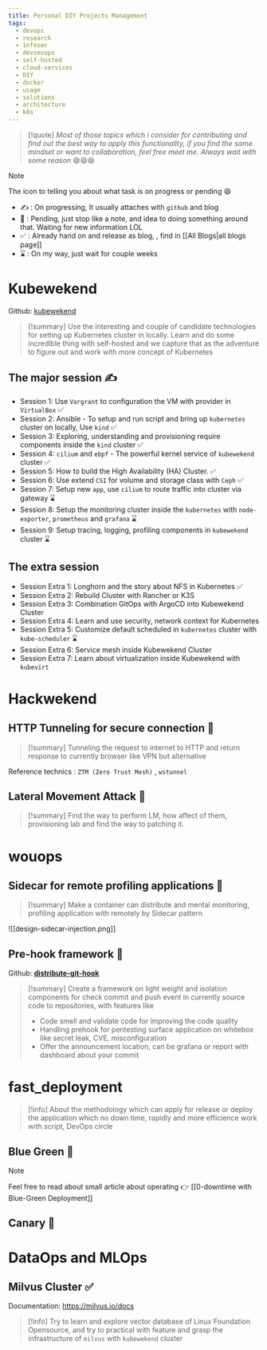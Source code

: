 ```yaml
---
title: Personal DIY Projects Management
tags:
  - devops
  - research
  - infosec
  - devsecops
  - self-hosted
  - cloud-services
  - DIY
  - docker
  - usage
  - solutions
  - architecture
  - k8s
---
```


>[!quote]
>*Most of those topics which i consider for contributing and find out the best way to apply this functionality, if you find the same mindset or want to collaboration, feel free meet me. Always wait with some reason* 😄😄😄

>[!note]
>The icon to telling you about what task is on progress or pending 😄
>
>- ✍ : On progressing, It usually attaches with `github` and blog
>- 🚧 : Pending, just stop like a note, and idea to doing something around that. Waiting for new information LOL
>- ✅ : Already hand on and release as blog, , find in [[All Blogs|all blogs page]]
>- ⌛ : On my way, just wait for couple weeks

# Kubewekend

Github: [kubewekend](https://github.com/Xeus-Territory/kubewekend)

>[!summary]
>Use the interesting and couple of candidate technologies for setting up Kubernetes cluster in locally. Learn and do some incredible thing with self-hosted and we capture that as the adventure to figure out and work with more concept of Kubernetes
## The major session ✍

- Session 1: Use `Vargrant` to configuration the VM with provider in `VirtualBox` ✅
- Session 2: Ansible - To setup and run script and bring up `kubernetes` cluster on locally, Use `kind` ✅
- Session 3: Exploring, understanding and provisioning require components inside the `kind` cluster ✅
- Session 4: `cilium` and `ebpf` - The powerful kernel service of `kubewekend` cluster ✅
- Session 5: How to build the High Availability (HA) Cluster.  ✅
- Session 6: Use extend `CSI` for volume and storage class with `Ceph` ✅
- Session 7: Setup new `app`, use `cilium` to route traffic into cluster via gateway ⌛
- Session 8: Setup the monitoring cluster inside the `kubernetes` with `node-exporter`, `prometheus` and `grafana` ⌛
- Session 9: Setup tracing, logging, profiling components in `kubewekend` cluster ⌛
## The extra session

- Session Extra 1: Longhorn and the story about NFS in Kubernetes ✅
- Session Extra 2: Rebuild Cluster with Rancher or K3S
- Session Extra 3: Combination GitOps with ArgoCD into Kubewekend Cluster
- Session Extra 4: Learn and use security, network context for Kubernetes
- Session Extra 5: Customize default scheduled in `kubernetes` cluster with `kube-scheduler` ⌛
- Session Extra 6: Service mesh inside Kubewekend Cluster
- Session Extra 7: Learn about virtualization inside Kubewekend with `kubevirt`
# Hackwekend

## HTTP Tunneling for secure connection 🚧

>[!summary]
>Tunneling the request to internet to HTTP and return response to currently browser like VPN but alternative

Reference technics : `ZTM (Zero Trust Mesh)` , `wstunnel`

## Lateral Movement Attack 🚧

>[!summary]
>Find the way to perform LM, how affect of them, provisioning lab and find the way to patching it.

# wouops
## Sidecar for remote profiling applications 🚧

>[!summary]
>Make a container can distribute and mental monitoring, profiling application with remotely by Sidecar pattern

![[design-sidecar-injection.png]]

## Pre-hook framework 🚧

Github: **[distribute-git-hook](https://github.com/wouops/distribute-git-hook)**

>[!summary]
>Create a framework on light weight and isolation components for check commit and push event in currently source code to repositories, with features like
>- Code smell and validate code for improving the code quality
>- Handling prehook for pentesting surface application on whitebox like secret leak, CVE, misconfiguration
>- Offer the announcement location, can be grafana or report with dashboard about your commit

# fast_deployment

>[!info]
>About the methodology which can apply for release or deploy the application which no down time, rapidly and more efficience work with script, DevOps circle

## Blue Green 🚧

>[!note]
>Feel free to read about small article about operating 👉 [[0-downtime with Blue-Green Deployment]]
## Canary 🚧

# DataOps and MLOps

## Milvus Cluster ✅

Documentation: https://milvus.io/docs

>[!info]
>Try to learn and explore vector database of Linux Foundation Opensource, and try to practical with feature and grasp the infrastructure of `milvus` with `kubewekend` cluster

